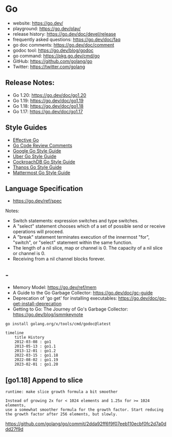 # Go

- website: https://go.dev/
- playground: https://go.dev/play/
- release history: https://go.dev/doc/devel/release
- frequently asked questions: https://go.dev/doc/faq
- go doc comments: https://go.dev/doc/comment
- godoc tool: https://go.dev/blog/godoc
- go command: https://pkg.go.dev/cmd/go
- GitHub: https://github.com/golang/go
- Twitter: https://twitter.com/golang

## Release Notes:

- Go 1.20: https://go.dev/doc/go1.20
- Go 1.19: https://go.dev/doc/go1.19
- Go 1.18: https://go.dev/doc/go1.18
- Go 1.17: https://go.dev/doc/go1.17

## Style Guides

- [Effective Go](https://go.dev/doc/effective_go)
- [Go Code Review Comments](https://github.com/golang/go/wiki/CodeReviewComments)
- [Google Go Style Guide](https://google.github.io/styleguide/go/)
- [Uber Go Style Guide](https://github.com/uber-go/guide)
- [CockroachDB Go Style Guide](https://wiki.crdb.io/wiki/spaces/CRDB/pages/181371303/Go+Golang+coding+guidelines)
- [Thanos Go Style Guide](https://thanos.io/tip/contributing/coding-style-guide.md)
- [Mattermost Go Style Guide](https://developers.mattermost.com/contribute/more-info/server/style-guide/)

## Language Specification

- https://go.dev/ref/spec

Notes:

- Switch statements: expression switches and type switches.
- A "select" statement chooses which of a set of possible send or receive operations will proceed.
- A "break" statement terminates execution of the innermost "for", "switch", or "select" statement within the same function.
- The length of a nil slice, map or channel is 0. The capacity of a nil slice or channel is 0.
- Receiving from a nil channel blocks forever.

## -
- Memory Model: https://go.dev/ref/mem
- A Guide to the Go Garbage Collector: https://go.dev/doc/gc-guide
- Deprecation of 'go get' for installing executables: https://go.dev/doc/go-get-install-deprecation
- Getting to Go: The Journey of Go's Garbage Collector: https://go.dev/blog/ismmkeynote

```shell
go install golang.org/x/tools/cmd/godoc@latest
```

```mermaid
timeline
    title History
    2012-03-08 : go1
    2013-05-13 : go1.1
    2013-12-01 : go1.2
    2022-03-15 : go1.18
    2022-08-02 : go1.19
    2023-02-01 : go1.20
```

## [go1.18] Append to slice

```
runtime: make slice growth formula a bit smoother

Instead of growing 2x for < 1024 elements and 1.25x for >= 1024 elements,
use a somewhat smoother formula for the growth factor. Start reducing
the growth factor after 256 elements, but slowly.
```

https://github.com/golang/go/commit/2dda92ff6f9f07eeb110ecbf0fc2d7a0ddd27f9d
